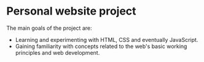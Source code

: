 # Personal website project  
The main goals of the project are:
- Learning and experimenting with HTML, CSS and eventually JavaScript.
- Gaining familiarity with concepts related to the web's basic working principles and web development.
